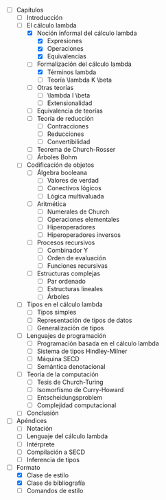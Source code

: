 - [ ] Capítulos
  - [ ] Introducción
  - [ ] El cálculo lambda
    - [x] Noción informal del cálculo lambda
      - [x] Expresiones
      - [x] Operaciones
      - [x] Equivalencias
    - [ ] Formalización del cálculo lambda
      - [x] Términos lambda
      - [ ] Teoría \lambda K \beta
    - [ ] Otras teorías
      - [ ] \lambda I \beta
      - [ ] Extensionalidad
    - [ ] Equivalencia de teorías
    - [ ] Teoría de reducción
      - [ ] Contracciones
      - [ ] Reducciones
      - [ ] Convertibilidad
    - [ ] Teorema de Church-Rosser
    - [ ] Árboles Bohm
  - [ ] Codificación de objetos
    - [ ] Álgebra booleana
      - [ ] Valores de verdad
      - [ ] Conectivos lógicos
      - [ ] Lógica multivaluada
    - [ ] Aritmética
      - [ ] Numerales de Church
      - [ ] Operaciones elementales
      - [ ] Hiperoperadores
      - [ ] Hiperoperadores inversos
    - [ ] Procesos recursivos
      - [ ] Combinador Y
      - [ ] Orden de evaluación
      - [ ] Funciones recursivas
    - [ ] Estructuras complejas
      - [ ] Par ordenado
      - [ ] Estructuras lineales
      - [ ] Árboles
  - [ ] Tipos en el cálculo lambda
    - [ ] Tipos simples
    - [ ] Representación de tipos de datos
    - [ ] Generalización de tipos
  - [ ] Lenguajes de programación
    - [ ] Programación basada en el cálculo lambda
    - [ ] Sistema de tipos Hindley-Milner
    - [ ] Máquina SECD
    - [ ] Semántica denotacional
  - [ ] Teoría de la computación
    - [ ] Tesis de Church-Turing
    - [ ] Isomorfismo de Curry-Howard
    - [ ] Entscheidungsproblem
    - [ ] Complejidad computacional
  - [ ] Conclusión
- [ ] Apéndices
  - [ ] Notación
  - [ ] Lenguaje del cálculo lambda
  - [ ] Intérprete
  - [ ] Compilación a SECD
  - [ ] Inferencia de tipos
- [ ] Formato
  - [x] Clase de estilo
  - [x] Clase de bibliografía
  - [ ] Comandos de estilo
